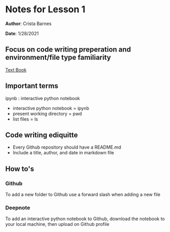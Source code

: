 # Notes for Lesson 1
**Author**: Crista Barnes

**Date**: 1/28/2021
## Focus on code writing preperation and environment/file type familiarity 

[Text Book](https://github.com/chenomg/CS_BOOKS/blob/master/Python%20for%20Data%20Analysis%2C%202nd%20Edition.pdf)

## Important terms
ipynb
: interactive python notebook 

- interactive python notebook = ipynb
- present working directory = pwd
- list files = ls 

## Code writing ediquitte
- Every Github repository should have a README.md
- Include a title, author, and date in markdown file

## How to's
### Github
To add a new folder to Github use a forward slash when adding a new file 

### Deepnote
To add an interactive python notebook to Github, download the notebook to your local machine, 
then upload on Github profile 
